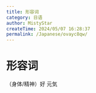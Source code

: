 ```yaml
---
title: 形容词
category: 日语
author: MistyStar
createTime: 2024/05/07 16:28:37
permalink: /Japanese/ovayc8qw/
---
```

# 形容词

（身体/精神）好 元気



